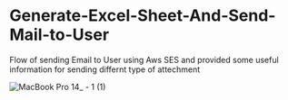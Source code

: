 # Generate-Excel-Sheet-And-Send-Mail-to-User

Flow of sending Email to User using Aws SES and provided some useful information for sending differnt type of attechment 


![MacBook Pro 14_ - 1 (1)](https://user-images.githubusercontent.com/56381887/157389879-80e33373-b6ac-454d-9784-82b43fd0142f.png)

